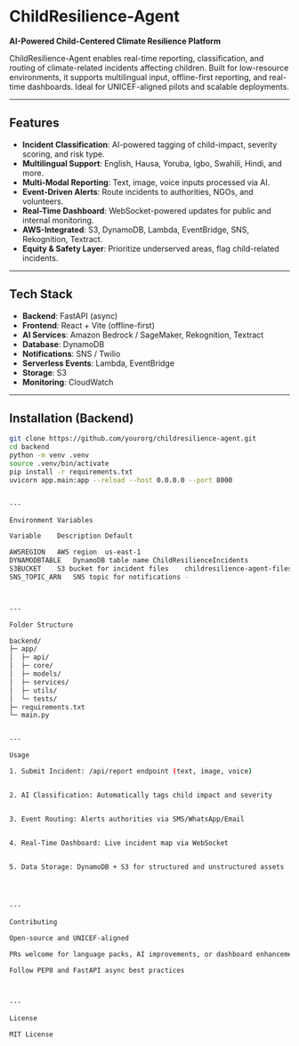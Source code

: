 # ChildResilience-Agent

**AI-Powered Child-Centered Climate Resilience Platform**

ChildResilience-Agent enables real-time reporting, classification, and routing of climate-related incidents affecting children. Built for low-resource environments, it supports multilingual input, offline-first reporting, and real-time dashboards. Ideal for UNICEF-aligned pilots and scalable deployments.

---

## Features

- **Incident Classification**: AI-powered tagging of child-impact, severity scoring, and risk type.
- **Multilingual Support**: English, Hausa, Yoruba, Igbo, Swahili, Hindi, and more.
- **Multi-Modal Reporting**: Text, image, voice inputs processed via AI.
- **Event-Driven Alerts**: Route incidents to authorities, NGOs, and volunteers.
- **Real-Time Dashboard**: WebSocket-powered updates for public and internal monitoring.
- **AWS-Integrated**: S3, DynamoDB, Lambda, EventBridge, SNS, Rekognition, Textract.
- **Equity & Safety Layer**: Prioritize underserved areas, flag child-related incidents.

---

## Tech Stack

- **Backend**: FastAPI (async)
- **Frontend**: React + Vite (offline-first)
- **AI Services**: Amazon Bedrock / SageMaker, Rekognition, Textract
- **Database**: DynamoDB
- **Notifications**: SNS / Twilio
- **Serverless Events**: Lambda, EventBridge
- **Storage**: S3
- **Monitoring**: CloudWatch

---

## Installation (Backend)

```bash
git clone https://github.com/yourorg/childresilience-agent.git
cd backend
python -m venv .venv
source .venv/bin/activate
pip install -r requirements.txt
uvicorn app.main:app --reload --host 0.0.0.0 --port 8000


---

Environment Variables

Variable	Description	Default

AWSREGION	AWS region	us-east-1
DYNAMODBTABLE	DynamoDB table name	ChildResilienceIncidents
S3BUCKET	S3 bucket for incident files	childresilience-agent-files
SNS_TOPIC_ARN	SNS topic for notifications	-



---

Folder Structure

backend/
├─ app/
│  ├─ api/
│  ├─ core/
│  ├─ models/
│  ├─ services/
│  ├─ utils/
│  └─ tests/
├─ requirements.txt
└─ main.py


---

Usage

1. Submit Incident: /api/report endpoint (text, image, voice)


2. AI Classification: Automatically tags child impact and severity


3. Event Routing: Alerts authorities via SMS/WhatsApp/Email


4. Real-Time Dashboard: Live incident map via WebSocket


5. Data Storage: DynamoDB + S3 for structured and unstructured assets




---

Contributing

Open-source and UNICEF-aligned

PRs welcome for language packs, AI improvements, or dashboard enhancements

Follow PEP8 and FastAPI async best practices



---

License

MIT License
